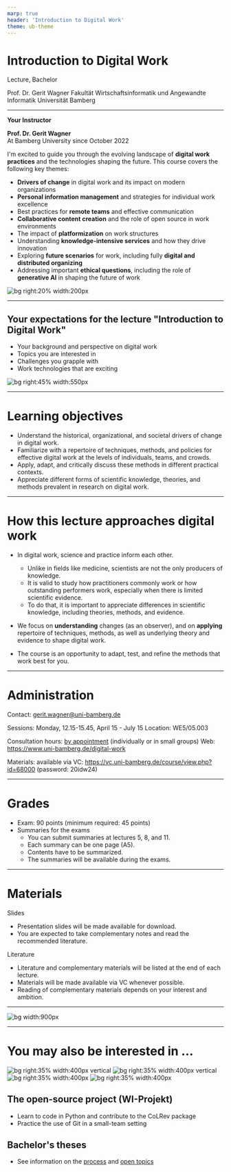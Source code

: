 ```yaml
---
marp: true
header: 'Introduction to Digital Work'
theme: ub-theme
---
```


<!-- _class: centered -->

# Introduction to Digital Work

Lecture, Bachelor

Prof. Dr. Gerit Wagner
Fakultät Wirtschaftsinformatik und Angewandte Informatik
Universität Bamberg

---

**Your Instructor**  

**Prof. Dr. Gerit Wagner**  
At Bamberg University since October 2022

I'm excited to guide you through the evolving landscape of **digital work practices** and the technologies shaping the future.
This course covers the following key themes:

- **Drivers of change** in digital work and its impact on modern organizations
- **Personal information management** and strategies for individual work excellence
- Best practices for **remote teams** and effective communication
- **Collaborative content creation** and the role of open source in work environments
- The impact of **platformization** on work structures
- Understanding **knowledge-intensive services** and how they drive innovation
- Exploring **future scenarios** for work, including fully **digital and distributed organizing**
- Addressing important **ethical questions**, including the role of **generative AI** in shaping the future of work

![bg right:20% width:200px](../assets/gerit_wagner.jpg)

<!-- 
Introduce myself:
- Regensburg (running)
- Montreal
-->

---

<!-- _class: centered -->

## Your expectations for the lecture "Introduction to Digital Work"

- Your background and perspective on digital work
- Topics you are interested in
- Challenges you grapple with
- Work technologies that are exciting

![bg right:45% width:550px](../materials/00_unsplash_office_space.jpeg)

<!--
"Die Vorlesung mit Leben füllen, Ihre Ideen mit einbringen

Studiengänge?
Semester?
Wer plant den Master zu machen?
Jemand, der nicht in Bamberg bleiben möchte?
Wer schon im Auslandssemester/Wo?
Wer schon ein Praktikum?
Wer hat ein klares Berufsziel?

Was interessiert Sie an Digital Work, was würden Sie gerne lernen?

-->

---

# Learning objectives

- Understand the historical, organizational, and societal drivers of change in digital work.
- Familiarize with a repertoire of techniques, methods, and policies for effective digital work at the levels of individuals, teams, and crowds.
- Apply, adapt, and critically discuss these methods in different practical contexts.
- Appreciate different forms of scientific knowledge, theories, and methods prevalent in research on digital work.

<!-- 
critically discuss: understand where they come from/how they were developed (based on what evidence/theories)
Critically discuss ethical challenges associated with the future of work.

Modulkatalog:
Nach Abschluss des Kurses haben die Studierenden ein Verständnis über die Veränderungen, Gestaltungsbereiche und Auswirkungen digitaler Arbeit. Insbesondere können sie ein Repertoire ausgewählter Methoden, Designprinzipien und organisationelle Policies erklären und situativ anwenden. Zudem können sie die Evaluation einzelner Maßnahmen diskutieren und sie mit diesem Hintergrundwissen  effektiv und verantwortungsvoll in der Praxis einsetzen.
-->

---

# How this lecture approaches digital work

<!-- Philosophical foundations -->

<!-- - Relying on scientific evidence is important. Understanding what practitioners do is important.  -->
- In digital work, science and practice inform each other. 
	- Unlike in fields like medicine, scientists are not the only producers of knowledge.
	- It is valid to study how practitioners commonly work or how outstanding performers work, especially when there is limited scientific evidence. 
	- To do that, it is important to appreciate differences in scientific knowledge, including theories, methods, and evidence.

- We focus on **understanding** changes (as an observer), and on **applying** repertoire of techniques, methods, as well as underlying theory and evidence to shape digital work.

- The course is an opportunity to adapt, test, and refine the methods that work best for you.

<!-- 


in digital work: like in information systems research

-> play active role

- The focus is on understanding the options that are available, know their inner workings (steps, principles), know under which circumstances they may or may not work (why), identify abstract concepts from specific technology examples. 

Wenn sich Ihr Arzt ein neues Heilverfahren ausdenkt und ausprobiert dann wird er die Tätigkeit so nicht lange ausüben. Nur wissenschaftlich erprobtes ist zugelassen.
Wenn sich ein Unternehmen überlegt, eine agile Arbeitsmethode einzusetzen, dann ist das nicht nur in Ordnung, sondern auch gewollt. 
Wir reden hier also über fundamental unterschiedliche Disziplinen der Wissenschaft.

IS: interdisciplinary, diverse: need to consider alternative views (theories)

Digital work is relatively new as a teaching topic (no established textbook, not everything is "scientifically proven" -> need to understand the evidence)

appreciate the scientific origins (theory, method, evidence)

not everyone will use the same system

-> also: policies (society/team/organiazation)

Learning: self-directed (additional resources), slides need to be complemented with notes (examples, ...)
 -->

---

# Administration

Contact: gerit.wagner@uni-bamberg.de

Sessions: Monday, 12.15-15.45, April 15 - July 15
Location: WE5/05.003

Consultation hours: [by appointment](https://calendly.com/gerit-wagner/30min) (individually or in small groups)
Web: https://www.uni-bamberg.de/digital-work

Materials: available via VC: https://vc.uni-bamberg.de/course/view.php?id=68000 (password: 20idw24)

---

# Grades

- Exam: 90 points (minimum required: 45 points)
- Summaries for the exams
	- You can submit summaries at lectures 5, 8, and 11.
	- Each summary can be one page (A5).
	- Contents have to be summarized.
	- The summaries will be available during the exams.

<!-- 
If contents are not summarized, we may return them (with one opportunity to revise)

- Assignments: 12 points (in 3 parts)

bis zu 12 Punkte können vorher als Studienleistung eingebracht werden
über die 90 Punkte der Klausur hinaus
nach 45 Punkten in der Klausur werden die Bonuspunkte zugerechnet (cut bei 90 Punkten)
ggf. 6 Bonuspunkte (zB. auf Kurzvortrag zu Paper - Kurzvortrag skaliert nicht bei größeren Kursen)
Ggf. Übungsaufgaben mit Quiz
 -->
---

# Materials

Slides
- Presentation slides will be made available for download.
- You are expected to take complementary notes and read the recommended literature.

Literature
- Literature and complementary materials will be listed at the end of each lecture.
- Materials will be made available via VC whenever possible.
- Reading of complementary materials depends on your interest and ambition.

---

![bg width:900px](../material/nightline.png)

---

# You may also be interested in ...

![bg right:35% width:400px vertical](../assets/images/logo)
![bg right:35% width:400px vertical](../assets/images/logo-project.png)
![bg right:35% width:400px](../assets/images/logo-theses.png)
![bg right:35% width:400px](../assets/images/logo)

## The open-source project (WI-Projekt)

- Learn to code in Python and contribute to the CoLRev package
- Practice the use of Git in a small-team setting

<!-- First session: Thursday, 17. April, 12.15-13.45 (WE5 3.004) -->

## Bachelor's theses

- See information on the [process](https://digital-work-lab.github.io/theses/) and [open topics](https://digital-work-lab.github.io/theses/docs/topics.html)

<!-- 
---

Note: if the first session for the project is before the lecture, inform students about it via VC messages

# Agenda

- Introduction - Drivers of change in digital work
- Development of the course structure (interactively)
- Assignment: 3x (each major block)

Teaching: when I teach, I teach - you have my attention.
-->